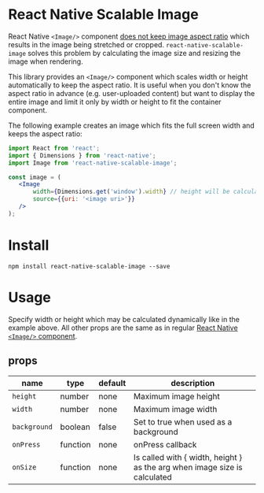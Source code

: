 React Native Scalable Image
===========================
React Native ```<Image/>``` component [does not keep image aspect ratio](https://github.com/facebook/react-native/issues/858) which results in the image being stretched or cropped. ```react-native-scalable-image``` solves this problem by calculating the image size and resizing the image when rendering.

This library provides an ```<Image/>``` component which scales width or height automatically to keep the aspect ratio. It is useful when you don't know the aspect ratio in advance (e.g. user-uploaded content) but want to display the entire image and limit it only by width or height to fit the container component.

The following example creates an image which fits the full screen width and keeps the aspect ratio:

 ```jsx
import React from 'react';
import { Dimensions } from 'react-native';
import Image from 'react-native-scalable-image';

const image = (
    <Image
        width={Dimensions.get('window').width} // height will be calculated automatically
        source={{uri: '<image uri>'}}
    />
);
 ```


Install
=======
```npm install react-native-scalable-image --save```


Usage
=====

Specify width or height which may be calculated dynamically like in the example above. All other props are the same as in regular [React Native ```<Image/>``` component](https://facebook.github.io/react-native/docs/image.html).

## props

| name          | type      | default                     | description                                                               |
| ------------- | --------- | --------------------------- | --------------------------------------------------------------------------|
| `height`      | number    | none                        | Maximum image height                                                      |
| `width`       | number    | none                        | Maximum image width                                                       |
| `background`  | boolean   | false                       | Set to true when used as a background                                     |
| `onPress`     | function  | none                        | onPress callback                                                          |
| `onSize`      | function  | none                        | Is called with { width, height } as the arg when image size is calculated |

